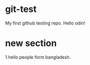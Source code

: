 # git-test

My first github testing repo.
Hello odin!

# new section

1.hello people form bangladesh.
